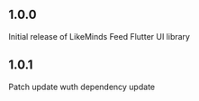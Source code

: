 ## 1.0.0

Initial release of LikeMinds Feed Flutter UI library

## 1.0.1

Patch update wuth dependency update
